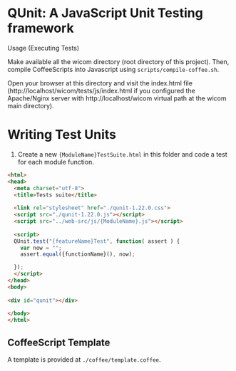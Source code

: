 # QUnit: A JavaScript Unit Testing framework

Usage (Executing Tests)

Make available all the wicom directory (root directory of this project). Then, compile CoffeeScripts into Javascript using `scripts/compile-coffee.sh`.

Open your browser at this directory and visit the index.html file (http://localhost/wicom/tests/js/index.html if you configured the Apache/Nginx server with http://localhost/wicom virtual path at the wicom main directory).

# Writing Test Units

1. Create a new `{ModuleName}TestSuite.html` in this folder and
code a test for each module function.

```html
<html>
<head>
  <meta charset="utf-8">
  <title>Tests suite</title>
 
  <link rel="stylesheet" href="./qunit-1.22.0.css">
  <script src="./qunit-1.22.0.js"></script>
  <script src="../web-src/js/{ModuleName}.js"></script>
 
  <script>
  QUnit.test("{featureName}Test", function( assert ) {
    var now = "";
    assert.equal({functionName}(), now);

  });
  </script>
</head>
<body>
 
<div id="qunit"></div>
 
</body>
</html>

```

## CoffeeScript Template
A template is provided at `./coffee/template.coffee`.
